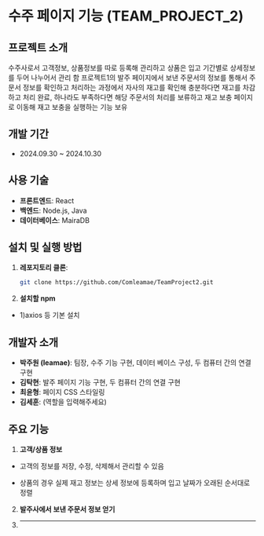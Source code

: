 # 수주 페이지 기능 (TEAM_PROJECT_2)

## 프로젝트 소개

수주사로서 고객정보, 상품정보를 따로 등록해 관리하고 상품은 입고 기간별로 상세정보를 두어 나누어서 관리 함
프로젝트1의 발주 페이지에서 보낸 주문서의 정보를 통해서 주문서 정보를 확인하고 처리하는 과정에서
자사의 재고를 확인해 충분하다면 재고를 차감하고 처리 완료, 하나라도 부족하다면 해당 주문서의 처리를 보류하고 재고 보충 페이지로 이동해 재고 보충을 실행하는 기능 보유 

## 개발 기간
- 2024.09.30 ~ 2024.10.30

## 사용 기술
- **프론트엔드**: React
- **백엔드**: Node.js, Java
- **데이터베이스**: MairaDB


## 설치 및 실행 방법
1. **레포지토리 클론**:
   ```bash
   git clone https://github.com/Comleamae/TeamProject2.git
   
2. **설치할 npm**
  - 1)axios 등 기본 설치
 
## 개발자 소개
- **박주원 (leamae)**: 팀장, 수주 기능 구현, 데이터 베이스 구성, 두 컴퓨터 간의 연결 구현
- **김탁현**: 발주 페이지 기능 구현, 두 컴퓨터 간의 연결 구현
- **최윤형**: 페이지 CSS 스타일링
- **김세훈**: (역할을 입력해주세요)

## 주요 기능

1. **고객/상품 정보**
  - 고객의 정보를 저장, 수정, 삭제해서 관리할 수 있음


  - 상품의 경우 실제 재고 정보는 상세 정보에 등록하며 입고 날짜가 오래된 순서대로 정렬

2. **발주사에서 보낸 주문서 정보 얻기**

3. ****
